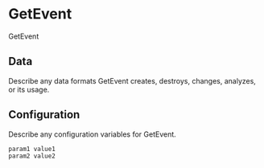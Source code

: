 # GetEvent

GetEvent

## Data

Describe any data formats GetEvent creates, destroys, changes, analyzes, or its usage.




## Configuration

Describe any configuration variables for GetEvent.

```
param1 value1
param2 value2
```

